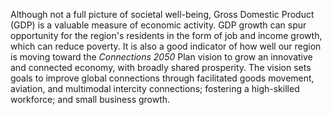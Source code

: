 Although not a full picture of societal well-being, Gross Domestic Product (GDP) is a valuable measure of economic activity. GDP growth can spur opportunity for the region's residents in the form of job and income growth, which can reduce poverty. It is also a good indicator of how well our region is moving toward the *Connections 2050* Plan vision to grow an innovative and connected economy, with broadly shared prosperity. The vision sets goals to improve global connections through facilitated goods movement, aviation, and multimodal intercity connections; fostering a high-skilled workforce; and small business growth.